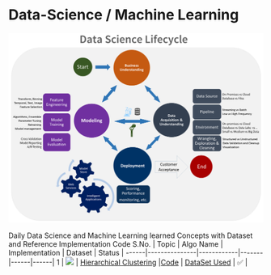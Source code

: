 # Data-Science / Machine Learning

![tdsp](https://github.com/himanshugupta09/data-science/blob/main/images/tdsp-lifecycle2.png)











Daily Data Science and Machine Learning learned Concepts with Dataset and Reference Implementation Code
S.No. | Topic | Algo Name | Implementation | Dataset | Status |
------|---------------|------------|-------|------|------|
1 | ![](https://img.shields.io/badge/Clustering-f0772b?style=for-the-badge&logo=array&logoColor=black) | [Hierarchical Clustering](https://www.javatpoint.com/hierarchical-clustering-in-machine-learning) |[Code](https://github.com/himanshugupta09/data-science/blob/main/Clustering/Hclust_clustering.py)  | [DataSet Used](https://github.com/himanshugupta09/data-science/blob/main/dataset/University_Clustering.xlsx) | ✅ |



